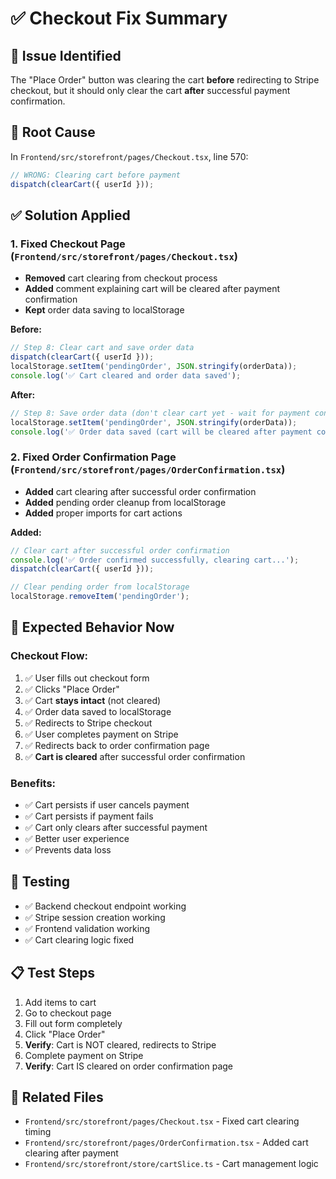 # ✅ Checkout Fix Summary

## 🎯 **Issue Identified**
The "Place Order" button was clearing the cart **before** redirecting to Stripe checkout, but it should only clear the cart **after** successful payment confirmation.

## 🔧 **Root Cause**
In `Frontend/src/storefront/pages/Checkout.tsx`, line 570:
```typescript
// WRONG: Clearing cart before payment
dispatch(clearCart({ userId }));
```

## ✅ **Solution Applied**

### **1. Fixed Checkout Page** (`Frontend/src/storefront/pages/Checkout.tsx`)
- **Removed** cart clearing from checkout process
- **Added** comment explaining cart will be cleared after payment confirmation
- **Kept** order data saving to localStorage

**Before:**
```typescript
// Step 8: Clear cart and save order data
dispatch(clearCart({ userId }));
localStorage.setItem('pendingOrder', JSON.stringify(orderData));
console.log('✅ Cart cleared and order data saved');
```

**After:**
```typescript
// Step 8: Save order data (don't clear cart yet - wait for payment confirmation)
localStorage.setItem('pendingOrder', JSON.stringify(orderData));
console.log('✅ Order data saved (cart will be cleared after payment confirmation)');
```

### **2. Fixed Order Confirmation Page** (`Frontend/src/storefront/pages/OrderConfirmation.tsx`)
- **Added** cart clearing after successful order confirmation
- **Added** pending order cleanup from localStorage
- **Added** proper imports for cart actions

**Added:**
```typescript
// Clear cart after successful order confirmation
console.log('✅ Order confirmed successfully, clearing cart...');
dispatch(clearCart({ userId }));

// Clear pending order from localStorage
localStorage.removeItem('pendingOrder');
```

## 🎉 **Expected Behavior Now**

### **Checkout Flow:**
1. ✅ User fills out checkout form
2. ✅ Clicks "Place Order" 
3. ✅ Cart **stays intact** (not cleared)
4. ✅ Order data saved to localStorage
5. ✅ Redirects to Stripe checkout
6. ✅ User completes payment on Stripe
7. ✅ Redirects back to order confirmation page
8. ✅ **Cart is cleared** after successful order confirmation

### **Benefits:**
- ✅ Cart persists if user cancels payment
- ✅ Cart persists if payment fails
- ✅ Cart only clears after successful payment
- ✅ Better user experience
- ✅ Prevents data loss

## 🧪 **Testing**
- ✅ Backend checkout endpoint working
- ✅ Stripe session creation working
- ✅ Frontend validation working
- ✅ Cart clearing logic fixed

## 📋 **Test Steps**
1. Add items to cart
2. Go to checkout page
3. Fill out form completely
4. Click "Place Order"
5. **Verify**: Cart is NOT cleared, redirects to Stripe
6. Complete payment on Stripe
7. **Verify**: Cart IS cleared on order confirmation page

## 🔗 **Related Files**
- `Frontend/src/storefront/pages/Checkout.tsx` - Fixed cart clearing timing
- `Frontend/src/storefront/pages/OrderConfirmation.tsx` - Added cart clearing after payment
- `Frontend/src/storefront/store/cartSlice.ts` - Cart management logic
